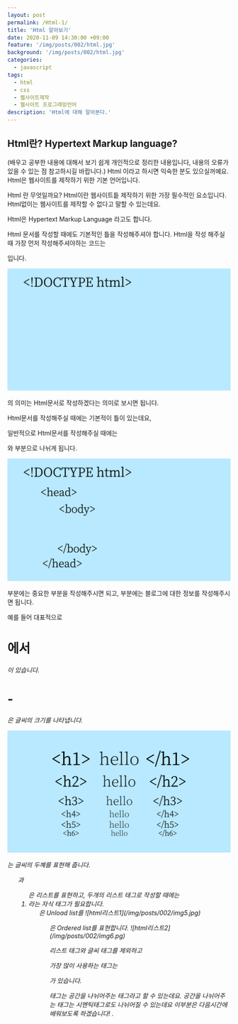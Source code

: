 ```yaml
---
layout: post
permalink: /Html-1/
title: 'Html 알아보기'
date: 2020-11-09 14:30:00 +09:00
feature: '/img/posts/002/html.jpg'
background: '/img/posts/002/html.jpg'
categories:
  - javascript
tags:
  - html
  - css
  - 웹사이트제작
  - 웹사이트 프로그래밍언어
description: 'Html에 대해 알아본다.'
---
```


## Html란? Hypertext Markup language?

(배우고 공부한 내용에 대해서 보기 쉽게 개인적으로 정리한 내용입니다,
내용의 오류가 있을 수 있는 점 참고하시길 바랍니다.)
Html 이라고 하시면 익숙한 분도 있으실꺼예요.
Html은 웹사이트를 제작하기 위한 기본 언어입니다.

Html  란 무엇일까요?
Html이란 웹사이트틑 제작하기 위한 가장 필수적인 요소입니다.
Html없이는 웹사이트를 제작할 수 없다고 말할 수 있는데요.

Html은 Hypertext Markup Language 라고도 합니다.


Html 문서를 작성할 때에도 기본적인 틀을 작성해주셔야 합니다.
Html을 작성 해주실 때 가장 먼저 작성해주셔야하는 코드는
<!DOCTYPE html>입니다.

![html설명](/img/posts/002/img2.jpg)

<!DOCTYPE html>의 의미는 Html문서로 작성하겠다는 의미로 보시면 됩니다.
Html문서를 작성해주실 때에는 기본적이 틀이 있는데요,

일반적으로 Html문서를 작성해주실 때에는
<head>와 <Body>부분으로 나뉘게 됩니다.

![html작성법](/img/posts/002/img3.jpg)

<head>부분에는 중요한 부분을 작성해주시면 되고,
<body>부분에는 블로그에 대한 정보를 작성해주시면 됩니다.

예를 들어 대표적으로 <H1>에서 <H6>이 있습니다.

<H1>-<H6>은 글씨의 크기를 나타냅니다.

![html구성요소](/img/posts/002/img4.jpg)

<bold> 는 글씨의 두꼐를 표현해 줍니다.

<ul>과 <ol>은 리스트를 표현하고,
두개의 리스트 태그로 작성할 때에는 <li>라는 자식 태그가 필요합니다.

<ul>은 Unload list를
![html리스트1](/img/posts/002/img5.jpg)
<ol>은 Ordered list를 표현합니다.
![html리스트2](/img/posts/002/img6.pg)

리스트 태그와 글씨 태그를 제외하고

가장 많이 사용하는 태그는 <div>가 있습니다.

<div>태그는 공간을 나뉘어주는 태그라고 할 수 있는데요.
공간을 나뉘어주는 태그는 시멘틱태그로도 나뉘어질 수 있는데요
이부분은 다음시간에 배워보도록 하겠습니다! .
